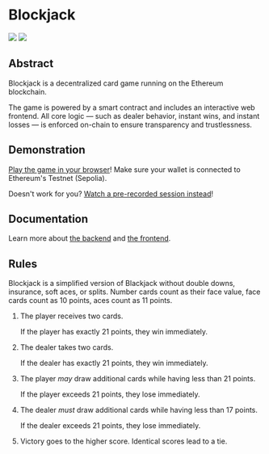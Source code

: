 # Blockjack

![](https://img.shields.io/badge/Blockchain-Ethereum%20Sepolia-blue)
![](https://img.shields.io/badge/Status-Experimental-orange)

## Abstract

Blockjack is a decentralized card game running on the Ethereum blockchain.

The game is powered by a smart contract and includes an interactive web frontend. All core logic — such as dealer behavior, instant wins, and instant losses — is enforced on-chain to ensure transparency and trustlessness.

## Demonstration

[Play the game in your browser](https://blockjack.i7i.ch)! Make sure your wallet is connected to Ethereum's Testnet (Sepolia).

Doesn't work for you? [Watch a pre-recorded session instead](https://youtu.be/_M8--051nBU)!

## Documentation

Learn more about [the backend](./backend/README.md) and [the frontend](./frontend/README.md).

## Rules

Blockjack is a simplified version of Blackjack without double downs, insurance, soft aces, or splits. Number cards count as their face value, face cards count as 10 points, aces count as 11 points.

1. The player receives two cards.

   If the player has exactly 21 points, they win immediately.

2. The dealer takes two cards.

   If the dealer has exactly 21 points, they win immediately.

3. The player *may* draw additional cards while having less than 21 points.

   If the player exceeds 21 points, they lose immediately.

4. The dealer *must* draw additional cards while having less than 17 points.

   If the dealer exceeds 21 points, they lose immediately.

5. Victory goes to the higher score. Identical scores lead to a tie.
